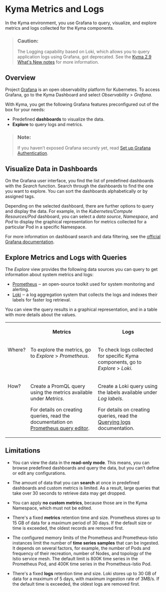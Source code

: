 <!-- loiod71a7cdb9c654860b41276b579d30da1 -->

# Kyma Metrics and Logs

In the Kyma environment, you use Grafana to query, visualize, and explore metrics and logs collected for the Kyma components.

> ### Caution:  
> The Logging capability based on Loki, which allows you to query application logs using Grafana, got deprecated. See the [Kyma 2.9 What's New notes](https://help.sap.com/whats-new/f0d108472a9347d99053658d05ae23e2?Environment=Kyma&Valid_as_Of=2022-12-01%3A2022-12-01&locale=en-US&state=DRAFT&Action=Recommended) for more information.



<a name="loiod71a7cdb9c654860b41276b579d30da1__section_qpn_mdc_grb"/>

## Overview

Project [Grafana](https://grafana.com/oss/grafana/) is an open observability platform for Kubernetes. To access Grafana, go to the Kyma Dashboard and select *Observability* \> *Grafana*.

With Kyma, you get the following Grafana features preconfigured out of the box for your needs:

-   Predefined **dashboards** to visualize the data.
-   **Explore** to query logs and metrics.

> ### Note:  
> If you haven’t exposed Grafana securely yet, read [Set up Grafana Authentication](set-up-grafana-authentication-3e4299c.md).



<a name="loiod71a7cdb9c654860b41276b579d30da1__section_w1j_ndc_grb"/>

## Visualize Data in Dashboards

On the Grafana user interface, you find the list of predefined dashboards with the *Search* function. Search through the dashboards to find the one you want to explore. You can sort the dashboards alphabetically or by assigned tags.

Depending on the selected dashboard, there are further options to query and display the data. For example, in the *Kubernetes/Compute Resources/Pod* dashboard, you can select a *data source*, *Namespace*, and *Pod* to display the graphical representation for metrics collected for a particular Pod in a specific Namespace.

For more information on dashboard search and data filtering, see the [official Grafana documentation](https://grafana.com/docs/grafana/latest/dashboards/search/?src=grafana_gettingstarted).



<a name="loiod71a7cdb9c654860b41276b579d30da1__section_pzg_pdc_grb"/>

## Explore Metrics and Logs with Queries

The *Explore* view provides the following data sources you can query to get information about system metrics and logs:

-   [Prometheus](https://prometheus.io/docs/introduction/overview/) ‒ an open-source toolkit used for system monitoring and alerting.
-   [Loki](https://grafana.com/oss/loki/) ‒ a log aggregation system that collects the logs and indexes their labels for faster log retrieval.

You can view the query results in a graphical representation, and in a table with more details about the values.


<table>
<tr>
<th valign="top">

 



</th>
<th valign="top">

Metrics



</th>
<th valign="top">

Logs



</th>
</tr>
<tr>
<td valign="top">

Where?



</td>
<td valign="top">

To explore the metrics, go to *Explore* \> *Prometheus*.



</td>
<td valign="top">

To check logs collected for specific Kyma components, go to *Explore* \> *Loki*.



</td>
</tr>
<tr>
<td valign="top">

How?



</td>
<td valign="top">

Create a PromQL query using the metrics available under *Metrics*.

For details on creating queries, read the documentation on [Prometheus query editor](https://grafana.com/docs/grafana/latest/features/datasources/prometheus/?src=grafana_gettingstarted#prometheus-query-editor).



</td>
<td valign="top">

Create a Loki query using the labels available under *Log labels*.

For details on creating queries, read the [Querying logs](https://grafana.com/docs/grafana/latest/features/datasources/loki/?src=grafana_gettingstarted#querying-logs) documentation.



</td>
</tr>
</table>



<a name="loiod71a7cdb9c654860b41276b579d30da1__section_nbg_kts_ctb"/>

## Limitations

-   You can view the data in the **read-only mode**. This means, you can browse predefined dashboards and query the data, but you can’t define or edit any configurations.

-   The amount of data that you can **search** at once in predefined dashboards and custom metrics is limited. As a result, large queries that take over 30 seconds to retrieve data may get dropped.

-   You can apply **no custom metrics**, because those are in the Kyma Namespace, which must not be edited.

-   There's a fixed **metrics** retention time and size. Prometheus stores up to 15 GB of data for a maximum period of 30 days. If the default size or time is exceeded, the oldest records are removed first.

-   The configured memory limits of the Prometheus and Prometheus-Istio instances limit the number of **time series samples** that can be ingested. It depends on several factors, for example, the number of Pods and frequency of their recreation, number of Nodes, and topology of the Istio service mesh. The default limit is 800K time series in the Prometheus Pod, and 400K time series in the Prometheus-Istio Pod.

-   There's a fixed **logs** retention time and size. Loki stores up to 30 GB of data for a maximum of 5 days, with maximum ingestion rate of 3MB/s. If the default time is exceeded, the oldest logs are removed first.



